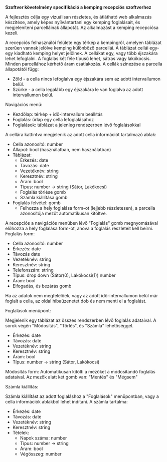 **Szoftver követelmény specifikáció a kemping recepciós szoftverhez**

A fejlesztés célja egy vizuálisan részletes, és átlátható web alkalmazás készítése, amely
képes nyílvántartani egy kemping foglalásait, és megjeleníteni parcelláinak állapotát.
Az alkalmazást a kemping recepciósa kezeli.

A recepciós felhasználói felülete egy térkép a kempingről, amelyen táblázat szerűen vannak jelölve kemping
különböző parcellái. A táblázat cellái egy-egy kiadható kemping helyet jelölnek. A cellákat egy, vagy több éjszakára
lehet lefoglalni. A foglalás két féle típusú lehet, sátras vagy lakókocsis. Minden parcellához kérhető áram csatlakozás.
A cellák színezése a parcella állapotától függ:
* Zöld - a cella nincs lefoglalva egy éjszakára sem az adott intervallumon belül.
* Szürke - a cella legalább egy éjszakára le van foglalva az adott intervallumon belül.

Navigációs menü:
* Kezdőlap: térkép + idő-intervallum beállítás
* Foglalás: űrlap egy cella lefoglalásához
* Foglalások: táblázat a jelenleg rendszerben lévő foglalásokkal

A cellára kattintva megjelenik az adott cella információt tartalmazó ablak:
* Cella azonosító: number
* Állapot: bool (használatban, nem használatban)
* Táblázat: 
    * Érkezés: date
    * Távozás: date
    * Vezetéknév: string
    * Keresztnév: string
    * Áram: bool
    * Típus: number -> string (Sátor, Lakókocsi)
    * Foglalás törlése gomb
    * Számla kiállítása gomb
* Foglalás felvétel: gomb
    * Felhozza a hely foglalása form-ot (lejjebb részletesen),
     a parcella azonosítója mezőt automatikusan kitöltve.

A recepciós a navigációs menüben lévő "Foglalás" gomb megnyomásával előhozza a hely
foglalása form-ot, ahova a foglalás részleteit kell beírni.
Foglalás form:
* Cella azonosító: number
* Érkezés: date
* Távozás date
* Vezetéknév: string
* Keresztnév: string
* Telefonszám: string
* Típus: drop down (Sátor(0), Lakókocsi(1)) number
* Áram: bool
* Elfogadás, és bezárás gomb

Ha az adatok nem megfelelőek, vagy az adott idő-intervallumon belül már foglalt a cella,
az oldal hibaüzenetet dob és nem menti el a foglalást.

Foglalások menüpont:

Megjelenik egy táblázat az összes rendszerben lévő foglalás adataival. A sorok végén "Módosítás", 
"Törlés", és "Számla" lehetőséggel.
* Érkezés: date
* Távozás: date
* Vezetéknév: string
* Keresztnév: string
* Áram: bool
* Típus: number -> string (Sátor, Lakókocsi)

Módosítás form: Automatikusan kitölti a mezőket a módosítandó foglalás adataival. Az mezők alatt
két gomb van: "Mentés" és "Mégsem"

Számla kiállítás:

Számla kiállítást az adott foglaláshoz a "Foglalások" menüpontban, vagy a cella információk ablakból
lehet indítani.
A számla tartalma:
* Érkezés: date
* Távozás: date
* Vezetéknév: string
* Keresztnév: string
* Tételek:
    * Napok száma: number
    * Típus: number -> string
    * Áram: bool
    * Végösszeg: number